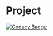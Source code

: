 # Project
[![Codacy Badge](https://api.codacy.com/project/badge/Grade/daa0634df52240f89f1183732f357741)](https://app.codacy.com/manual/99002512/Project?utm_source=github.com&utm_medium=referral&utm_content=99002512/Project&utm_campaign=Badge_Grade_Dashboard)